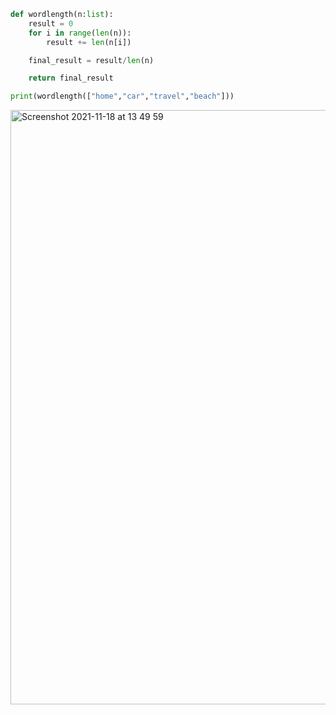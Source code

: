 ```py
def wordlength(n:list):
    result = 0
    for i in range(len(n)):
        result += len(n[i])

    final_result = result/len(n)

    return final_result

print(wordlength(["home","car","travel","beach"]))

```

<img width="951" alt="Screenshot 2021-11-18 at 13 49 59" src="https://user-images.githubusercontent.com/89366347/142354618-5d53fc26-c32a-4922-b1d9-0bf395a56f26.png">

